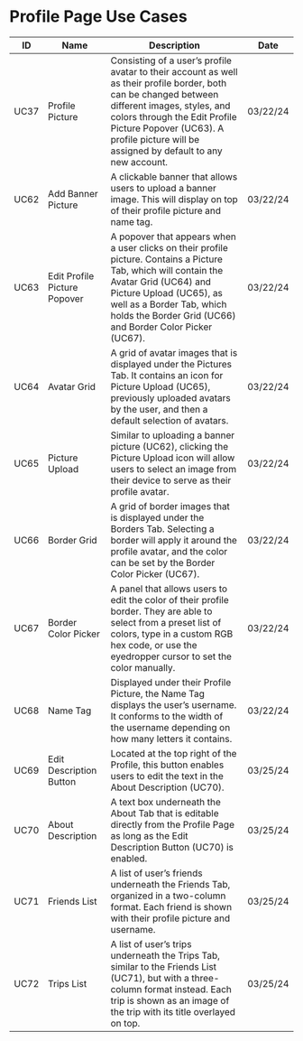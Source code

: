 # Profile Page Use Cases

| ID   | Name                            | Description                                                                                                                                                                                                                                     | Date       |
| ---- | ------------------------------- | ----------------------------------------------------------------------------------------------------------------------------------------------------------------------------------------------------------------------------------------------- | ---------- |
| UC37 | Profile Picture                 | Consisting of a user’s profile avatar to their account as well as their profile border, both can be changed between different images, styles, and colors through the Edit Profile Picture Popover (UC63). A profile picture will be assigned by default to any new account. | 03/22/24   |
| UC62 | Add Banner Picture              | A clickable banner that allows users to upload a banner image. This will display on top of their profile picture and name tag.  | 03/22/24 |
| UC63 | Edit Profile Picture Popover    | A popover that appears when a user clicks on their profile picture. Contains a Picture Tab, which will contain the Avatar Grid (UC64) and Picture Upload (UC65), as well as a Border Tab, which holds the Border Grid (UC66) and Border Color Picker (UC67). | 03/22/24 |
| UC64 | Avatar Grid                     | A grid of avatar images that is displayed under the Pictures Tab. It contains an icon for Picture Upload (UC65), previously uploaded avatars by the user, and then a default selection of avatars. | 03/22/24 |
| UC65 | Picture Upload                  | Similar to uploading a banner picture (UC62), clicking the Picture Upload icon will allow users to select an image from their device to serve as their profile avatar. | 03/22/24 |
| UC66 | Border Grid                     | A grid of border images that is displayed under the Borders Tab. Selecting a border will apply it around the profile avatar, and the color can be set by the Border Color Picker (UC67). | 03/22/24 |
| UC67 | Border Color Picker             | A panel that allows users to edit the color of their profile border. They are able to select from a preset list of colors, type in a custom RGB hex code, or use the eyedropper cursor to set the color manually. | 03/22/24 |
| UC68 | Name Tag                        | Displayed under their Profile Picture, the Name Tag displays the user’s username. It conforms to the width of the username depending on how many letters it contains. | 03/22/24 |
| UC69 | Edit Description Button         | Located at the top right of the Profile, this button enables users to edit the text in the About Description (UC70). | 03/25/24 |
| UC70 | About Description               | A text box underneath the About Tab that is editable directly from the Profile Page as long as the Edit Description Button (UC70) is enabled. | 03/25/24 |
| UC71 | Friends List                    | A list of user’s friends underneath the Friends Tab, organized in a two-column format. Each friend is shown with their profile picture and username. | 03/25/24 |
| UC72 | Trips List                      | A list of user’s trips underneath the Trips Tab, similar to the Friends List (UC71), but with a three-column format instead. Each trip is shown as an image of the trip with its title overlayed on top. | 03/25/24 |

